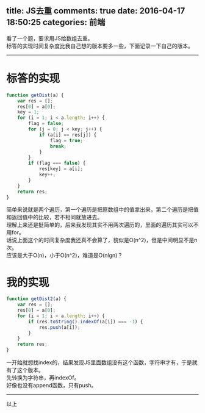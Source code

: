title: JS去重
comments: true
date: 2016-04-17 18:50:25
categories: 前端
---
看了一个题，要求用JS给数组去重。  
标答的实现时间复杂度比我自己想的版本要多一些，下面记录一下自己的版本。  
<!-- more -->
***
# 标答的实现
``` javascript
function getDist(a) {　　
    var res = [];　　
    res[0] = a[0];　　
    key = 1;　　
    for (i = 1; i < a.length; i++) {　　
        flag = false;　　
        for (j = 0; j < key; j++) {　　
            if (a[i] == res[j]) {　　
                flag = true;　　
                break;　　
            }　　
        }
        if (flag === false) {
            res[key] = a[i];　　
            key++;　　
        }　　
    }　　
    return res;　　
}
```
简单来说就是两个遍历，第一个遍历是把原数组中的值拿出来，第二个遍历是把值和返回值中的比较，若不相同就放进去。  
理解上来还是挺简单的，后来我发现其实不用两次遍历的，里面的遍历其实可以不用for。  
话说上面这个的时间复杂度我还真不会算了，貌似是O(n^2)，但是中间明显不是n次。  
应该是大于O(n)，小于O(n^2)，难道是O(nlgn)？  
# 我的实现
``` javascript
function getDist2(a) {
	var res = [];
	res[0] = a[0];
	for (i = 1; i < a.length; i++) {
		if (res.toString().indexOf(a[i]) === -1) {
			res.push(a[i]);
		}
	}
	return res;
}
```
一开始就想找index的，结果发现JS里面数组没有这个函数，字符串才有，于是就有了这个版本。  
先转换为字符串，再indexOf。  
好像也没有append函数，只有push。  
***
以上
